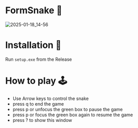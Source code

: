 # FormSnake 🐍
![2025-01-18_14-56](https://github.com/user-attachments/assets/e41a9294-cbeb-4d1a-882a-1fc518fff9c0)

# Installation 🚩
Run `setup.exe` from the Release

# How to play 🕹️
- Use Arrow keys to control the snake
- press q to end the game
- press p or unfocus the green box to pause the game
-  press p or focus the green box again to resume the game
-  press ? to show this window
